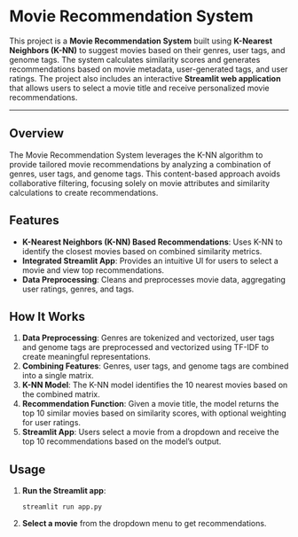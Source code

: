 <!DOCTYPE html>
<html lang="en">
<head>
    <meta charset="UTF-8">
    <title>Movie Recommendation System</title>
</head>
<body>
<h1>Movie Recommendation System</h1>

<p>This project is a <strong>Movie Recommendation System</strong> built using <strong>K-Nearest Neighbors (K-NN)</strong> to suggest movies based on their genres, user tags, and genome tags. The system calculates similarity scores and generates recommendations based on movie metadata, user-generated tags, and user ratings. The project also includes an interactive <strong>Streamlit web application</strong> that allows users to select a movie title and receive personalized movie recommendations.</p>

<hr>

<h2 id="overview">Overview</h2>
<p>The Movie Recommendation System leverages the K-NN algorithm to provide tailored movie recommendations by analyzing a combination of genres, user tags, and genome tags. This content-based approach avoids collaborative filtering, focusing solely on movie attributes and similarity calculations to create recommendations.</p>

<h2 id="features">Features</h2>
  <ul>
        <li><strong>K-Nearest Neighbors (K-NN) Based Recommendations</strong>: Uses K-NN to identify the closest movies based on combined similarity metrics.</li>
        <li><strong>Integrated Streamlit App</strong>: Provides an intuitive UI for users to select a movie and view top recommendations.</li>
        <li><strong>Data Preprocessing</strong>: Cleans and preprocesses movie data, aggregating user ratings, genres, and tags.</li>
  </ul>


<h2 id="how-it-works">How It Works</h2>
    <ol>
        <li><strong>Data Preprocessing</strong>: Genres are tokenized and vectorized, user tags and genome tags are preprocessed and vectorized using TF-IDF to create meaningful representations.</li>
        <li><strong>Combining Features</strong>: Genres, user tags, and genome tags are combined into a single matrix.</li>
        <li><strong>K-NN Model</strong>: The K-NN model identifies the 10 nearest movies based on the combined matrix.</li>
        <li><strong>Recommendation Function</strong>: Given a movie title, the model returns the top 10 similar movies based on similarity scores, with optional weighting for user ratings.</li>
        <li><strong>Streamlit App</strong>: Users select a movie from a dropdown and receive the top 10 recommendations based on the model’s output.</li>
    </ol>


<h2 id="usage">Usage</h2>
    <ol>
        <li><strong>Run the Streamlit app</strong>:
            <pre><code>streamlit run app.py</code></pre>
        </li>
        <li><strong>Select a movie</strong> from the dropdown menu to get recommendations.</li>
    </ol>

</body>
</html>
